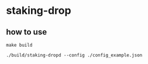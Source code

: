 # staking-drop

## how to use
```
make build

./build/staking-dropd --config ./config_example.json
```

